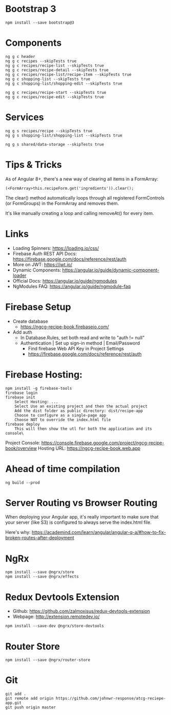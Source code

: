 # Bootstrap 3
```
npm install --save bootstrap@3
```

# Components
```
ng g c header
ng g c recipes --skipTests true
ng g c recipes/recipe-list --skipTests true
ng g c recipes/recipe-detail --skipTests true
ng g c recipes/recipe-list/recipe-item --skipTests true
ng g c shopping-list --skipTests true
ng g c shopping-list/shopping-edit --skipTests true

ng g c recipes/recipe-start --skipTests true
ng g c recipes/recipe-edit --skipTests true
```

# Services
```
ng g s recipes/recipe --skipTests true
ng g s shopping-list/shopping-list --skipTests true

ng g s shared/data-storage --skipTests true

```

# Tips & Tricks
As of Angular 8+, there's a new way of clearing all items in a FormArray:
```
(<FormArray>this.recipeForm.get('ingredients')).clear();
```
The clear() method automatically loops through all registered FormControls (or FormGroups) in the FormArray and removes them.

It's like manually creating a loop and calling removeAt() for every item.

# Links
- Loading Spinners: https://loading.io/css/
- Firebase Auth REST API Docs: https://firebase.google.com/docs/reference/rest/auth
- More on JWT: https://jwt.io/
- Dynamic Components:  https://angular.io/guide/dynamic-component-loader
- Official Docs: https://angular.io/guide/ngmodules
- NgModules FAQ: https://angular.io/guide/ngmodule-faq

# Firebase Setup
  - Create database
    - https://ngcg-recipe-book.firebaseio.com/
  - Add auth
    - In Database.Rules, set both read and write to "auth != null"
    - Authentication | Set up sign-in method | Email/Password
        - Find firebase Web API Key in Project Settings
        - https://firebase.google.com/docs/reference/rest/auth

# Firebase Hosting:
```
npm install -g firebase-tools
firebase login
firebase init
    Select Hosting: ...
    Select Use an existing project and then the actual project
    Add the dist folder as public directory: dist/recipe-app
    Choose to configure as a single-page app
    Choose NOT to override the index.html file
firebase deploy
    This will then show the utl for both the application and its console\
```
Project Console: https://console.firebase.google.com/project/ngcg-recipe-book/overview
Hosting URL: https://ngcg-recipe-book.web.app



# Ahead of time compilation
```
ng build --prod
```

# Server Routing vs Browser Routing
When deploying your Angular app, it's really important to make sure that your server (like S3) is configured to always serve the index.html file.

Here's why: https://academind.com/learn/angular/angular-q-a/#how-to-fix-broken-routes-after-deployment

# NgRx
```
npm install --save @ngrx/store
npm install --save @ngrx/effects

```
# Redux Devtools Extension
- Github: https://github.com/zalmoxisus/redux-devtools-extension
- Webpage: http://extension.remotedev.io/
```
npm install --save-dev @ngrx/store-devtools
```
# Router Store
```
npm install --save @ngrx/router-store
```

# Git

```
git add .
git remote add origin https://github.com/johnwr-response/atcg-reciepe-app.git
git push origin master
